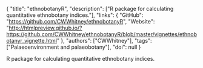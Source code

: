 {
  "title": "ethnobotanyR",
  "description": ["R package for calculating quantitative ethnobotany indices."],
  "links": {
    "GitHub": "https://github.com/CWWhitney/ethnobotanyR",
    "Website": "http://htmlpreview.github.io/?https://github.com/CWWhitney/ethnobotanyR/blob/master/vignettes/ethnobotanyr_vignette.html"
  },
  "authors": ["CWWhitney"],
  "tags": ["Palaeoenvironment and palaeobotany"],
  "doi": null
}

<!-- Generated by csv2md.R – do not edit by hand -->

R package for calculating quantitative ethnobotany indices.